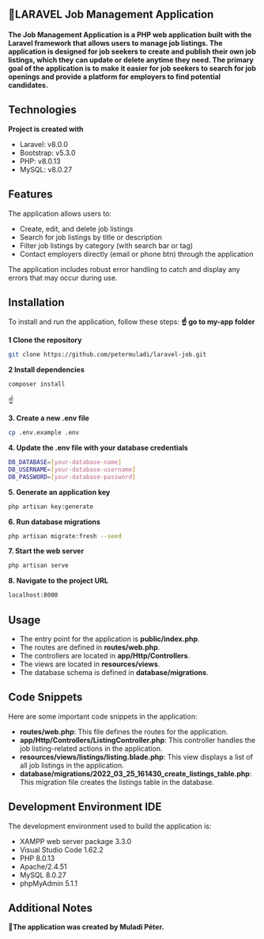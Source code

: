 ## 🎯LARAVEL Job Management Application

#### The Job Management Application is a PHP web application built with the Laravel framework that allows users to manage job listings. The application is designed for job seekers to create and publish their own job listings, which they can update or delete anytime they need. The primary goal of the application is to make it easier for job seekers to search for job openings and provide a platform for employers to find potential candidates.

## Technologies

**Project is created with**

- Laravel: v8.0.0
- Bootstrap: v5.3.0
- PHP: v8.0.13
- MySQL: v8.0.27


## Features

The application allows users to:

- Create, edit, and delete job listings
- Search for job listings by title or description
- Filter job listings by category (with search bar or tag)
- Contact employers directly (email or phone btn) through the application

The application includes robust error handling to catch and display any errors that may occur during use.


## Installation

To install and run the application, follow these steps:
**☝ go to my-app folder**

**1 Clone the repository**

```bash
git clone https://github.com/petermuladi/laravel-job.git
```

**2 Install dependencies**

```bash
composer install
```
☝

**3. Create a new .env file**

```bash
cp .env.example .env
```

**4. Update the .env file with your database credentials**

```bash
DB_DATABASE=[your-database-name]
DB_USERNAME=[your-database-username]
DB_PASSWORD=[your-database-password]
```

**5. Generate an application key**

```bash
php artisan key:generate
```

**6. Run database migrations**

```bash
php artisan migrate:fresh --seed
```

**7. Start the web server**

```bash
php artisan serve
```

**8. Navigate to the project URL**

```bash
localhost:8000
```

## Usage

- The entry point for the application is **public/index.php**.
- The routes are defined in **routes/web.php**.
- The controllers are located in **app/Http/Controllers**.
- The views are located in **resources/views**.
- The database schema is defined in **database/migrations**.

## Code Snippets

Here are some important code snippets in the application:

- **routes/web.php**: This file defines the routes for the application.
- **app/Http/Controllers/ListingController.php**: This controller handles the job listing-related actions in the application.
- **resources/views/listings/listing.blade.php**: This view displays a list of all job listings in the application.
- **database/migrations/2022_03_25_161430_create_listings_table.php**: This migration file creates the listings table in the database.

## Development Environment IDE

The development environment used to build the application is:

- XAMPP web server package 3.3.0
- Visual Studio Code 1.62.2
- PHP 8.0.13
- Apache/2.4.51
- MySQL 8.0.27
- phpMyAdmin 5.1.1


## Additional Notes
**🎯The application was created by Muladi Péter.**
